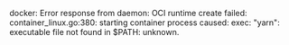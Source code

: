 



docker: Error response from daemon: OCI runtime create failed: container_linux.go:380: starting container process caused: exec: "yarn": executable file not found in $PATH: unknown.